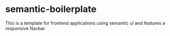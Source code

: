 # semantic-boilerplate
This is a template for frontend applications using semantic ui and features a responsive Navbar

